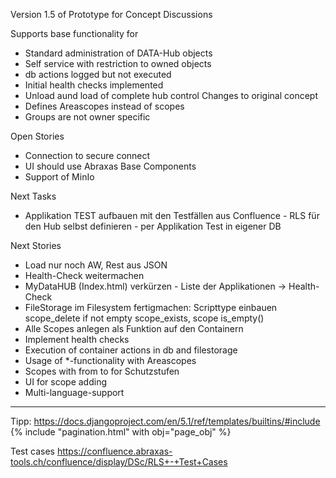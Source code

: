 Version 1.5 of Prototype for Concept Discussions

Supports base functionality for 
- Standard administration of DATA-Hub objects
- Self service with restriction to owned objects
- db actions logged but not executed
- Initial health checks implemented
- Unload aund load of complete hub control
Changes to original concept
- Defines Areascopes instead of scopes
- Groups are not owner specific

Open Stories
- Connection to secure connect
- UI should use Abraxas Base Components
- Support of MinIo

Next Tasks
- Applikation TEST aufbauen mit den Testfällen aus Confluence -
  RLS für den Hub selbst definieren - per Applikation Test in eigener DB

Next Stories
- Load nur noch AW, Rest aus JSON
- Health-Check weitermachen
- MyDataHUB (Index.html) verkürzen - Liste der Applikationen -> Health-Check
- FileStorage im Filesystem fertigmachen:
  Scripttype einbauen 
  scope_delete if not empty
  scope_exists, scope is_empty()
- Alle Scopes anlegen als Funktion auf den Containern
- Implement health checks
- Execution of container actions in db and filestorage
- Usage of *-functionality with Areascopes
- Scopes with from to for Schutzstufen 
- UI for scope adding
- Multi-language-support

------------------------------------------------------------------------------------------
Tipp:
  https://docs.djangoproject.com/en/5.1/ref/templates/builtins/#include
  {% include "pagination.html" with obj="page_obj"  %}

Test cases
  https://confluence.abraxas-tools.ch/confluence/display/DSc/RLS+-+Test+Cases
